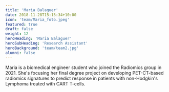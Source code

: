 ```yaml
---
title: 'Maria Balaguer'
date: 2018-11-28T15:15:34+10:00
icon: 'team/Maria_foto.jpeg'
featured: true
draft: false
weight: 12
heroHeading: 'Maria Balaguer'
heroSubHeading: 'Research Assistant'
heroBackground: 'team/team2.jpg'
alumni: false
---
```

Maria is a biomedical engineer student who joined the Radiomics group in 2021. She's focusing her final degree project on developing PET-CT-based radiomics signatures to predict response in patients with non-Hodgkin's Lymphoma treated with CART T-cells.

